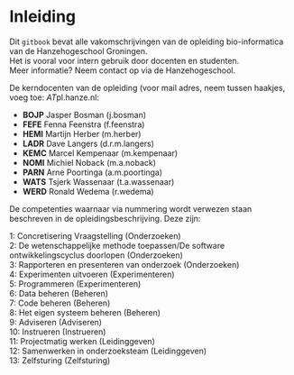 # Inleiding

Dit `gitbook` bevat alle vakomschrijvingen van de opleiding bio-informatica van de Hanzehogeschool Groningen.  
Het is vooral voor intern gebruik door docenten en studenten.  
Meer informatie? Neem contact op via de Hanzehogeschool.

De kerndocenten van de opleiding (voor mail adres, neem  tussen haakjes, voeg toe: *AT*pl.hanze.nl:  

- **BOJP** Jasper Bosman (j.bosman)
- **FEFE** Fenna Feenstra (f.feenstra)
- **HEMI** Martijn Herber (m.herber)
- **LADR** Dave Langers (d.r.m.langers)
- **KEMC** Marcel Kempenaar (m.kempenaar)
- **NOMI** Michiel Noback (m.a.noback)
- **PARN** Arne Poortinga (a.m.poortinga)
- **WATS** Tsjerk Wassenaar (t.a.wassenaar)
- **WERD** Ronald Wedema (r.wedema)

De competenties waarnaar via nummering wordt verwezen staan beschreven in de opleidingsbeschrijving.
Deze zijn:

1: Concretisering Vraagstelling (Onderzoeken)  
2: De wetenschappelijke methode toepassen/De software  ontwikkelingscyclus doorlopen (Onderzoeken)  
3: Rapporteren en presenteren van onderzoek (Onderzoeken)  
4: Experimenten uitvoeren (Experimenteren)  
5: Programmeren (Experimenteren)  
6: Data beheren (Beheren)  
7: Code beheren (Beheren)  
8: Het eigen systeem beheren (Beheren)  
9: Adviseren (Adviseren)  
10: Instrueren (Instrueren)  
11: Projectmatig werken (Leidinggeven)  
12: Samenwerken in onderzoeksteam (Leidinggeven)  
13: Zelfsturing (Zelfsturing)  

